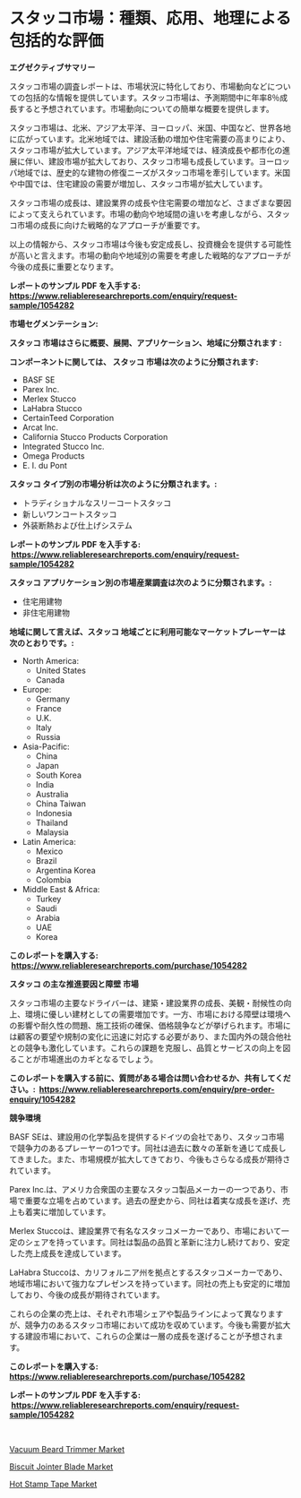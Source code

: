 <p><h1>スタッコ市場：種類、応用、地理による包括的な評価</h1></p><p><strong>エグゼクティブサマリー</strong></p>
<p><p>スタッコ市場の調査レポートは、市場状況に特化しており、市場動向などについての包括的な情報を提供しています。スタッコ市場は、予測期間中に年率8％成長すると予想されています。市場動向についての簡単な概要を提供します。</p><p>スタッコ市場は、北米、アジア太平洋、ヨーロッパ、米国、中国など、世界各地に広がっています。北米地域では、建設活動の増加や住宅需要の高まりにより、スタッコ市場が拡大しています。アジア太平洋地域では、経済成長や都市化の進展に伴い、建設市場が拡大しており、スタッコ市場も成長しています。ヨーロッパ地域では、歴史的な建物の修復ニーズがスタッコ市場を牽引しています。米国や中国では、住宅建設の需要が増加し、スタッコ市場が拡大しています。</p><p>スタッコ市場の成長は、建設業界の成長や住宅需要の増加など、さまざまな要因によって支えられています。市場の動向や地域間の違いを考慮しながら、スタッコ市場の成長に向けた戦略的なアプローチが重要です。</p><p>以上の情報から、スタッコ市場は今後も安定成長し、投資機会を提供する可能性が高いと言えます。市場の動向や地域別の需要を考慮した戦略的なアプローチが今後の成長に重要となります。</p></p>
<p><strong>レポートのサンプル PDF を入手する: <a href="https://www.reliableresearchreports.com/enquiry/request-sample/1054282">https://www.reliableresearchreports.com/enquiry/request-sample/1054282</a></strong></p>
<p><strong>市場セグメンテーション:</strong></p>
<p><strong> スタッコ 市場はさらに概要、展開、アプリケーション、地域に分類されます :</strong></p>
<p><strong>コンポーネントに関しては、 スタッコ 市場は次のように分類されます: &nbsp;</strong></p>
<p><ul><li>BASF SE</li><li>Parex Inc.</li><li>Merlex Stucco</li><li>LaHabra Stucco</li><li>CertainTeed Corporation</li><li>Arcat Inc.</li><li>California Stucco Products Corporation</li><li>Integrated Stucco Inc.</li><li>Omega Products</li><li>E. I. du Pont</li></ul></p>
<p><strong> スタッコ タイプ別の市場分析は次のように分類されます。:</strong></p>
<p><ul><li>トラディショナルなスリーコートスタッコ</li><li>新しいワンコートスタッコ</li><li>外装断熱および仕上げシステム</li></ul></p>
<p><strong>レポートのサンプル PDF を入手する: &nbsp;<a href="https://www.reliableresearchreports.com/enquiry/request-sample/1054282">https://www.reliableresearchreports.com/enquiry/request-sample/1054282</a></strong></p>
<p><strong> スタッコ アプリケーション別の市場産業調査は次のように分類されます。:</strong></p>
<p><ul><li>住宅用建物</li><li>非住宅用建物</li></ul></p>
<p><strong>地域に関して言えば、スタッコ 地域ごとに利用可能なマーケットプレーヤーは次のとおりです。:</strong></p>
<p><ul>
    <li>
        North America:
        <ul>
            <li>United States</li>
            <li>Canada</li>
        </ul>
    </li>
    <li>
        Europe:
        <ul>
            <li>Germany</li>
            <li>France</li>
            <li>U.K.</li>
            <li>Italy</li>
            <li>Russia</li>
        </ul>
    </li>
    <li>
        Asia-Pacific:
        <ul>
            <li>China</li>
            <li>Japan</li>
            <li>South Korea</li>
            <li>India</li>
            <li>Australia</li>
            <li>China Taiwan</li>
            <li>Indonesia</li>
            <li>Thailand</li>
            <li>Malaysia</li>
        </ul>
    </li>
    <li>
        Latin America:
        <ul>
            <li>Mexico</li>
            <li>Brazil</li>
            <li>Argentina Korea</li>
            <li>Colombia</li>
        </ul>
    </li>
    <li>
        Middle East & Africa:
        <ul>
            <li>Turkey</li>
            <li>Saudi</li>
            <li>Arabia</li>
            <li>UAE</li>
            <li>Korea</li>
        </ul>
    </li>
    </ul></p>
<p><strong>このレポートを購入する: &nbsp;<a href="https://www.reliableresearchreports.com/purchase/1054282">https://www.reliableresearchreports.com/purchase/1054282</a></strong></p>
<p><strong>スタッコ の主な推進要因と障壁 市場</strong></p>
<p><p>スタッコ市場の主要なドライバーは、建築・建設業界の成長、美観・耐候性の向上、環境に優しい建材としての需要増加です。一方、市場における障壁は環境への影響や耐久性の問題、施工技術の確保、価格競争などが挙げられます。市場には顧客の要望や規制の変化に迅速に対応する必要があり、また国内外の競合他社との競争も激化しています。これらの課題を克服し、品質とサービスの向上を図ることが市場進出のカギとなるでしょう。</p></p>
<p><strong>このレポートを購入する前に、質問がある場合は問い合わせるか、共有してください。:&nbsp; <a href="https://www.reliableresearchreports.com/enquiry/pre-order-enquiry/1054282">https://www.reliableresearchreports.com/enquiry/pre-order-enquiry/1054282</a></strong></p>
<p><strong>競争環境</strong></p>
<p><p>BASF SEは、建設用の化学製品を提供するドイツの会社であり、スタッコ市場で競争力のあるプレーヤーの1つです。同社は過去に数々の革新を通じて成長してきました。また、市場規模が拡大してきており、今後もさらなる成長が期待されています。</p><p>Parex Inc.は、アメリカ合衆国の主要なスタッコ製品メーカーの一つであり、市場で重要な立場を占めています。過去の歴史から、同社は着実な成長を遂げ、売上も着実に増加しています。</p><p>Merlex Stuccoは、建設業界で有名なスタッコメーカーであり、市場において一定のシェアを持っています。同社は製品の品質と革新に注力し続けており、安定した売上成長を達成しています。</p><p>LaHabra Stuccoは、カリフォルニア州を拠点とするスタッコメーカーであり、地域市場において強力なプレゼンスを持っています。同社の売上も安定的に増加しており、今後の成長が期待されています。</p><p>これらの企業の売上は、それぞれ市場シェアや製品ラインによって異なりますが、競争力のあるスタッコ市場において成功を収めています。今後も需要が拡大する建設市場において、これらの企業は一層の成長を遂げることが予想されます。</p></p>
<p><strong>このレポートを購入する: &nbsp; <a href="https://www.reliableresearchreports.com/purchase/1054282">https://www.reliableresearchreports.com/purchase/1054282</a></strong></p>
<p><strong>レポートのサンプル PDF を入手する: &nbsp;<a href="https://www.reliableresearchreports.com/enquiry/request-sample/1054282">https://www.reliableresearchreports.com/enquiry/request-sample/1054282</a></strong><strong></strong></p>
<p>&nbsp;</p>
<p><p><a href="https://github.com/angelajermaine/Market-Research-Report-List-2/blob/main/vacuum-beard-trimmer-market.md">Vacuum Beard Trimmer Market</a></p><p><a href="https://github.com/beatblasta/Market-Research-Report-List-2/blob/main/biscuit-jointer-blade-market.md">Biscuit Jointer Blade Market</a></p><p><a href="https://github.com/provorikovar/Market-Research-Report-List-3/blob/main/hot-stamp-tape-market.md">Hot Stamp Tape Market</a></p></p>